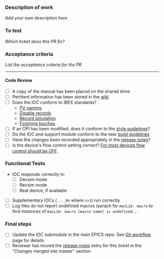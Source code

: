### Description of work

*Add your own description here*

### To test

*Which ticket does this PR fix?*

### Acceptance criteria

*List the acceptance criteria for the PR*

---

#### Code Review

- [ ] A copy of the manual has been placed on the shared drive
- [ ] Pertitent information has been stored in the [wiki](https://github.com/ISISComputingGroup/ibex_developers_manual/wiki/Specific-Device-IOC)
- [ ] Does the IOC conform to IBEX standards?
    - [PV naming](https://github.com/ISISComputingGroup/ibex_developers_manual/wiki/PV-Naming).
    - [Disable records](https://github.com/ISISComputingGroup/ibex_developers_manual/wiki/Disable-records)
    - [Record simulation](https://github.com/ISISComputingGroup/ibex_developers_manual/wiki/Record-Simulation)
    - [Finishing touches](https://github.com/ISISComputingGroup/ibex_developers_manual/wiki/IOC-Finishing-Touches)
- [ ] If an OPI has been modified, does it conform to the [style guidelines](https://github.com/ISISComputingGroup/ibex_developers_manual/wiki/OPI-Creation)?
- [ ] Do the IOC and support module conform to the new [build guidelines](https://github.com/ISISComputingGroup/ibex_developers_manual/wiki/Reducing-Build-Dependencies)
- [ ] Have the changes been recorded appropriately in the [release notes](https://github.com/ISISComputingGroup/IBEX/wiki/ReleaseNotes_Dev)?
- [ ] Is the device's flow control setting correct? [For most devices flow control should be OFF](https://github.com/ISISComputingGroup/ibex_developers_manual/wiki/Flow-control).

### Functional Tests

- IOC responds correctly in:
    - [ ] Devsim mode
    - [ ] Recsim mode
    - [ ] Real device, if available
- [ ] Supplementary IOCs (`..._0n` where `n>1`) run correctly
- [ ] Log files do not report undefined macros (serach for `macLib: macro` to find instances of `macLib: macro [macro name] is undefined...`

### Final steps

- [ ] Update the IOC submodule in the main EPICS repo. See [Git workflow](https://github.com/ISISComputingGroup/ibex_developers_manual/wiki/Git-workflow) page for details.
- [ ] Reviewer has moved the [release notes](https://github.com/ISISComputingGroup/IBEX/wiki/ReleaseNotes_Dev) entry for this ticket in the "Changes merged into master" section
